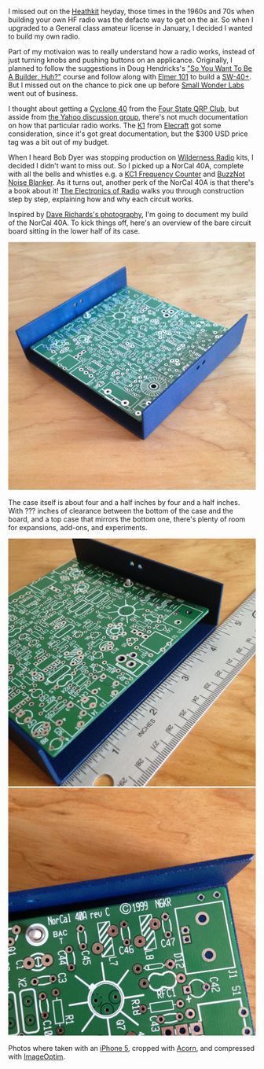 <!--
title: Building my first HF radio
created: 6 May 2014 - 7:15 am
updated: 7 May 2014 - 10:55 pm
publish: 6 May 2014
slug: first-radio
tags: building, radio
-->

I missed out on the [Heathkit][] heyday, those times in the 1960s and 70s when
building your own HF radio was the defacto way to get on the air. So when
I upgraded to a General class amateur license in January, I decided I wanted to
build my own radio.

Part of my motivaion was to really understand how a radio works, instead of
just turning knobs and pushing buttons on an applicance. Originally, I planned
to follow the suggestions in Doug Hendricks's ["So You Want To Be A Builder,
Huh?"][builder] course and follow along with [Elmer 101][] to build a
[SW-40+][].  But I missed out on the chance to pick one up before [Small Wonder
Labs][] went out of business.

I thought about getting a [Cyclone 40][] from the [Four State QRP Club][], but
asside from [the Yahoo discussion group][yahoo], there's not much documentation
on how that particular radio works. The [K1][] from [Elecraft][] got some
consideration, since it's got great documentation, but the $300 USD price tag
was a bit out of my budget.

When I heard Bob Dyer was stopping production on [Wilderness Radio][] kits, I
decided I didn't want to miss out. So I picked up a NorCal 40A, complete with
all the bells and whistles e.g. a [KC1 Frequency Counter][] and [BuzzNot Noise
Blanker][]. As it turns out, another perk of the NorCal 40A is that there's a
book about it! [The Electronics of Radio][] walks you through construction
step by step, explaining how and why each circuit works.

Inspired by [Dave Richards's photography][aa7ee], I'm going to document my build
of the NorCal 40A. To kick things off, here's an overview of the bare circuit
board sitting in the lower half of its case.

<img class="game art" src="/images/norcal-40a-board-overview.jpg"/>

The case itself is about four and a half inches by four and a half inches.
With ??? inches of clearance between the bottom of the case and the
board, and a top case that mirrors the bottom one, there's plenty of room for
expansions, add-ons, and experiments.

<img class="game art" src="/images/norcal-40a-board-size.jpg"/>
<img class="game art" src="/images/norcal-40a-board-name.jpg"/>

Photos where taken with an [iPhone 5][], cropped with [Acorn][], and compressed
with [ImageOptim][].


[Heathkit]: http://heathkit.com/ "Various (Heathkit): We won't let you fail"
[Elmer 101]: http://www.qsl.net/kf4trd/lessons.htm "KF4TRD (QSL.net): Elmer 101 Lessons"
[builder]: http://www.zerobeat.net/qrp/authors/buildpart1.html "Doug Hendricks, KI6DS (Zerobeat.net): So You Want To Be A Builder, Huh?"
[SW-40+]: #
[Small Wonder Labs]: http://smallwonderlabs.com/ "Dave Benson, K1SWL (Small Wonder Labs): Quality kits for the amateur radio enthusiast"
[Wilderness Radio]: http://www.fix.net/~jparker/wild.html "Bob Dyer, K6KK (Wilderness Radio): Kits aimed specifically at the outdoor QRP enthusiast"
[The Electronics of Radio]: http://www.cambridge.org/us/academic/subjects/engineering/rf-and-microwave-engineering/electronics-radio "David Rutledge (Cambridge University Press): The Electronics of Radio"
[Cyclone 40]: #
[Four State QRP Club]: #
[yahoo]: #
[K1]: #
[Elecraft]: #
[KC1 Frequency Counter]: #
[BuzzNot Noise Blanker]: #
[aa7ee]: http://aa7ee.wordpress.com/ "Dave Richards, AA7EE: Home"
[iPhone 5]: #
[Acorn]: #
[ImageOptim]: http://imageoptim.com/ "@pornel (ImageOptim): Image compression made easy for Mac OS X"
